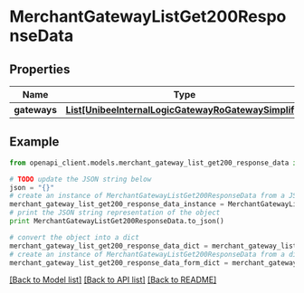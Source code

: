 # MerchantGatewayListGet200ResponseData


## Properties

Name | Type | Description | Notes
------------ | ------------- | ------------- | -------------
**gateways** | [**List[UnibeeInternalLogicGatewayRoGatewaySimplify]**](UnibeeInternalLogicGatewayRoGatewaySimplify.md) |  | [optional] 

## Example

```python
from openapi_client.models.merchant_gateway_list_get200_response_data import MerchantGatewayListGet200ResponseData

# TODO update the JSON string below
json = "{}"
# create an instance of MerchantGatewayListGet200ResponseData from a JSON string
merchant_gateway_list_get200_response_data_instance = MerchantGatewayListGet200ResponseData.from_json(json)
# print the JSON string representation of the object
print MerchantGatewayListGet200ResponseData.to_json()

# convert the object into a dict
merchant_gateway_list_get200_response_data_dict = merchant_gateway_list_get200_response_data_instance.to_dict()
# create an instance of MerchantGatewayListGet200ResponseData from a dict
merchant_gateway_list_get200_response_data_form_dict = merchant_gateway_list_get200_response_data.from_dict(merchant_gateway_list_get200_response_data_dict)
```
[[Back to Model list]](../README.md#documentation-for-models) [[Back to API list]](../README.md#documentation-for-api-endpoints) [[Back to README]](../README.md)


